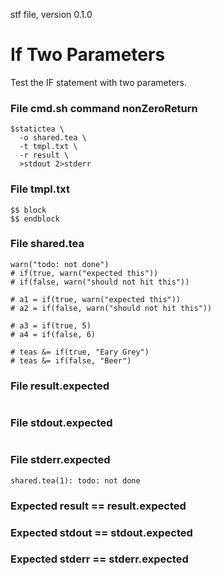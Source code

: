 stf file, version 0.1.0

# If Two Parameters

Test the IF statement with two parameters.

### File cmd.sh command nonZeroReturn

~~~
$statictea \
  -o shared.tea \
  -t tmpl.txt \
  -r result \
  >stdout 2>stderr
~~~

### File tmpl.txt

~~~
$$ block
$$ endblock
~~~

### File shared.tea

~~~
warn("todo: not done")
# if(true, warn("expected this"))
# if(false, warn("should not hit this"))

# a1 = if(true, warn("expected this"))
# a2 = if(false, warn("should not hit this"))

# a3 = if(true, 5)
# a4 = if(false, 6)

# teas &= if(true, "Eary Grey")
# teas &= if(false, "Beer")
~~~

### File result.expected

~~~
~~~

### File stdout.expected

~~~
~~~

### File stderr.expected

~~~
shared.tea(1): todo: not done
~~~

### Expected result == result.expected
### Expected stdout == stdout.expected
### Expected stderr == stderr.expected
